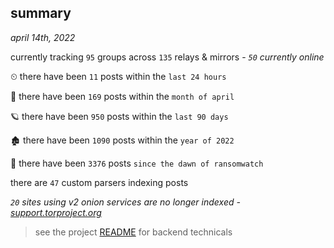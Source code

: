 
## summary
_april 14th, 2022_

currently tracking `95` groups across `135` relays & mirrors - _`50` currently online_

⏲ there have been `11` posts within the `last 24 hours`

🦈 there have been `169` posts within the `month of april`

🪐 there have been `950` posts within the `last 90 days`

🏚 there have been `1090` posts within the `year of 2022`

🦕 there have been `3376` posts `since the dawn of ransomwatch`

there are `47` custom parsers indexing posts

_`20` sites using v2 onion services are no longer indexed - [support.torproject.org](https://support.torproject.org/onionservices/v2-deprecation/)_

> see the project [README](https://github.com/thetanz/ransomwatch#ransomwatch--) for backend technicals

